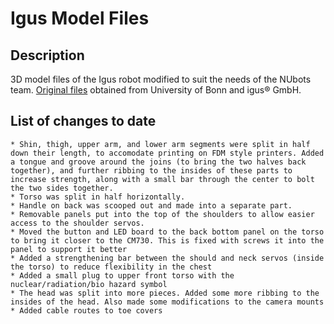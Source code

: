 Igus Model Files
=================

## Description
3D model files of the Igus robot modified to suit the needs of the NUbots team. [Original files](https://github.com/igusGmbH/HumanoidOpenPlatform) obtained from University of Bonn and igus&reg; GmbH.

## List of changes to date
	* Shin, thigh, upper arm, and lower arm segments were split in half down their length, to accomodate printing on FDM style printers. Added a tongue and groove around the joins (to bring the two halves back together), and further ribbing to the insides of these parts to increase strength, along with a small bar through the center to bolt the two sides together.
	* Torso was split in half horizontally. 
	* Handle on back was scooped out and made into a separate part. 
	* Removable panels put into the top of the shoulders to allow easier access to the shoulder servos.
	* Moved the button and LED board to the back bottom panel on the torso to bring it closer to the CM730. This is fixed with screws it into the panel to support it better
	* Added a strengthening bar between the should and neck servos (inside the torso) to reduce flexibility in the chest
	* Added a small plug to upper front torso with the nuclear/radiation/bio hazard symbol
	* The head was split into more pieces. Added some more ribbing to the insides of the head. Also made some modifications to the camera mounts
	* Added cable routes to toe covers
